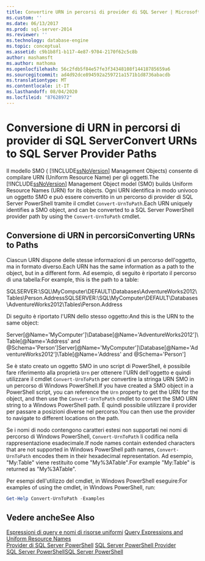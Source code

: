 ```yaml
---
title: Convertire URN in percorsi di provider di SQL Server | Microsoft Docs
ms.custom: ''
ms.date: 06/13/2017
ms.prod: sql-server-2014
ms.reviewer: ''
ms.technology: database-engine
ms.topic: conceptual
ms.assetid: c9b1b8f1-b117-4e87-9704-2170f62c5c8b
author: mashamsft
ms.author: mathoma
ms.openlocfilehash: 56c2fdb5f84e57fe3f34348108f14418785659a6
ms.sourcegitcommit: ad4d92dce894592a259721a1571b1d8736abacdb
ms.translationtype: MT
ms.contentlocale: it-IT
ms.lasthandoff: 08/04/2020
ms.locfileid: "87628972"
---
```

# <a name="convert-urns-to-sql-server-provider-paths"></a><span data-ttu-id="1bf6a-102">Conversione di URN in percorsi di provider di SQL Server</span><span class="sxs-lookup"><span data-stu-id="1bf6a-102">Convert URNs to SQL Server Provider Paths</span></span>
  <span data-ttu-id="1bf6a-103">Il modello SMO ( [!INCLUDE[ssNoVersion](../includes/ssnoversion-md.md)] Management Objects) consente di compilare URN (Uniform Resource Name) per gli oggetti.</span><span class="sxs-lookup"><span data-stu-id="1bf6a-103">The [!INCLUDE[ssNoVersion](../includes/ssnoversion-md.md)] Management Object model (SMO) builds Uniform Resource Names (URN) for its objects.</span></span> <span data-ttu-id="1bf6a-104">Ogni URN identifica in modo univoco un oggetto SMO e può essere convertito in un percorso di provider di SQL Server PowerShell tramite il cmdlet `Convert-UrnToPath`.</span><span class="sxs-lookup"><span data-stu-id="1bf6a-104">Each URN uniquely identifies a SMO object, and can be converted to a SQL Server PowerShell provider path by using the `Convert-UrnToPath` cmdlet.</span></span>  
  
## <a name="converting-urns-to-paths"></a><span data-ttu-id="1bf6a-105">Conversione di URN in percorsi</span><span class="sxs-lookup"><span data-stu-id="1bf6a-105">Converting URNs to Paths</span></span>  
 <span data-ttu-id="1bf6a-106">Ciascun URN dispone delle stesse informazioni di un percorso dell'oggetto, ma in formato diverso.</span><span class="sxs-lookup"><span data-stu-id="1bf6a-106">Each URN has the same information as a path to the object, but in a different form.</span></span> <span data-ttu-id="1bf6a-107">Ad esempio, di seguito è riportato il percorso di una tabella:</span><span class="sxs-lookup"><span data-stu-id="1bf6a-107">For example, this is the path to a table:</span></span>  
  
 <span data-ttu-id="1bf6a-108">SQLSERVER:\SQL\MyComputer\DEFAULT\Databases\AdventureWorks2012\Tables\Person.Address</span><span class="sxs-lookup"><span data-stu-id="1bf6a-108">SQLSERVER:\SQL\MyComputer\DEFAULT\Databases\AdventureWorks2012\Tables\Person.Address</span></span>  
  
 <span data-ttu-id="1bf6a-109">Di seguito è riportato l'URN dello stesso oggetto:</span><span class="sxs-lookup"><span data-stu-id="1bf6a-109">And this is the URN to the same object:</span></span>  
  
 <span data-ttu-id="1bf6a-110">Server[@Name='MyComputer']\Database[@Name='AdventureWorks2012']\Table[@Name='Address' and @Schema='Person']</span><span class="sxs-lookup"><span data-stu-id="1bf6a-110">Server[@Name='MyComputer']\Database[@Name='AdventureWorks2012']\Table[@Name='Address' and @Schema='Person']</span></span>  
  
 <span data-ttu-id="1bf6a-111">Se è stato creato un oggetto SMO in uno script di PowerShell, è possibile fare riferimento alla proprietà `Urn` per ottenere l'URN dell'oggetto e quindi utilizzare il cmdlet `Convert-UrnToPath` per convertire la stringa URN SMO in un percorso di Windows PowerShell.</span><span class="sxs-lookup"><span data-stu-id="1bf6a-111">If you have created a SMO object in a PowerShell script, you can reference the `Urn` property to get the URN for the object, and then use the `Convert-UrnToPath` cmdlet to convert the SMO URN string to a Windows PowerShell path.</span></span> <span data-ttu-id="1bf6a-112">È quindi possibile utilizzare il provider per passare a posizioni diverse nel percorso.</span><span class="sxs-lookup"><span data-stu-id="1bf6a-112">You can then use the provider to navigate to different locations on the path.</span></span>  
  
 <span data-ttu-id="1bf6a-113">Se i nomi di nodo contengono caratteri estesi non supportati nei nomi di percorso di Windows PowerShell, `Convert-UrnToPath` li codifica nella rappresentazione esadecimale.</span><span class="sxs-lookup"><span data-stu-id="1bf6a-113">If node names contain extended characters that are not supported in Windows PowerShell path names, `Convert-UrnToPath` encodes them in their hexadecimal representation.</span></span> <span data-ttu-id="1bf6a-114">Ad esempio, "My:Table" viene restituito come "My%3ATable".</span><span class="sxs-lookup"><span data-stu-id="1bf6a-114">For example "My:Table" is returned as "My%3ATable".</span></span>  
  
 <span data-ttu-id="1bf6a-115">Per esempi dell'utilizzo del cmdlet, in Windows PowerShell eseguire:</span><span class="sxs-lookup"><span data-stu-id="1bf6a-115">For examples of using the cmdlet, in Windows PowerShell, run:</span></span>  
  
```powershell
Get-Help Convert-UrnToPath -Examples  
```  
  
## <a name="see-also"></a><span data-ttu-id="1bf6a-116">Vedere anche</span><span class="sxs-lookup"><span data-stu-id="1bf6a-116">See Also</span></span>  
 <span data-ttu-id="1bf6a-117">[Espressioni di query e nomi di risorse uniformi](../powershell/query-expressions-and-uniform-resource-names.md) </span><span class="sxs-lookup"><span data-stu-id="1bf6a-117">[Query Expressions and Uniform Resource Names](../powershell/query-expressions-and-uniform-resource-names.md) </span></span>  
 <span data-ttu-id="1bf6a-118">[Provider di SQL Server PowerShell](../powershell/sql-server-powershell-provider.md) </span><span class="sxs-lookup"><span data-stu-id="1bf6a-118">[SQL Server PowerShell Provider](../powershell/sql-server-powershell-provider.md) </span></span>  
 [<span data-ttu-id="1bf6a-119">SQL Server PowerShell</span><span class="sxs-lookup"><span data-stu-id="1bf6a-119">SQL Server PowerShell</span></span>](../powershell/sql-server-powershell.md)  
